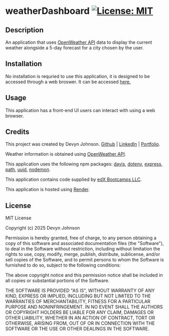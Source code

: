 # weatherDashboard [![License: MIT](https://img.shields.io/badge/License-MIT-yellow.svg)](https://opensource.org/licenses/MIT)

## Description
An application that uses <a href="https://openweathermap.org/">OpenWeather API</a> data to display the current weather alongside a 5-day forecast for a city chosen by the user. 

## Installation
No installation is requried to use this application, it is designed to be accessed through a web broswer. It can be accessed <a href="https://weatherdashboard-vgcp.onrender.com/">here.</a>

## Usage
This application has a front-end UI users can interact with using a web browser.

## Credits
<p>This project was created by Devyn Johnson. <a href="https://github.com/DevynJohnson">Github</a> | <a href="https://www.linkedin.com/in/devyn-johnson-a5259213b">LinkedIn</a> | <a href="https://devynjohnson.github.io/online-portfolio/">Portfolio</a>.</p>
<p>Weather information is obtained using <a href="https://openweathermap.org/">OpenWeather API</a>.
<p>This application uses the following npm packages: <a href="https://www.npmjs.com/package/dayjs">dayjs</a>, <a href="https://www.npmjs.com/package/dotenv">dotenv</a>, <a href="https://www.npmjs.com/package/express">express</a>, <a href="https://www.npmjs.com/package/path">path</a>, <a href="https://www.npmjs.com/package/uuid">uuid</a>, <a href="https://www.npmjs.com/package/nodemon">nodemon</a>.
<p>This application contains code supplied by <a href="https://www.edx.org/">edX Bootcamps LLC</a>.</p>
<p>This application is hosted using <a href="https://render.com/">Render</a>.

## License
MIT License

Copyright (c) 2025 Devyn Johnson

Permission is hereby granted, free of charge, to any person obtaining a copy
of this software and associated documentation files (the "Software"), to deal
in the Software without restriction, including without limitation the rights
to use, copy, modify, merge, publish, distribute, sublicense, and/or sell
copies of the Software, and to permit persons to whom the Software is
furnished to do so, subject to the following conditions:

The above copyright notice and this permission notice shall be included in all
copies or substantial portions of the Software.

THE SOFTWARE IS PROVIDED "AS IS", WITHOUT WARRANTY OF ANY KIND, EXPRESS OR
IMPLIED, INCLUDING BUT NOT LIMITED TO THE WARRANTIES OF MERCHANTABILITY,
FITNESS FOR A PARTICULAR PURPOSE AND NONINFRINGEMENT. IN NO EVENT SHALL THE
AUTHORS OR COPYRIGHT HOLDERS BE LIABLE FOR ANY CLAIM, DAMAGES OR OTHER
LIABILITY, WHETHER IN AN ACTION OF CONTRACT, TORT OR OTHERWISE, ARISING FROM,
OUT OF OR IN CONNECTION WITH THE SOFTWARE OR THE USE OR OTHER DEALINGS IN THE
SOFTWARE.
